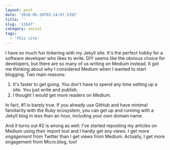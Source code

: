 ```yaml
---
layout: post
date: '2018-05-20T03:14:07.539Z'
title: ''
slug: '11647'
category: social
tags:
  - 'This site'
---
```

I have so much fun tinkering with my Jekyll site. It&#39;s the perfect hobby for a software developer who likes to write. DIY seems like the obvious choice for developers, but there are so many of us writing on Medium instead. It got me thinking about why I considered Medium when I wanted to start blogging. Two main reasons:

1. It&#39;s faster to get going. You don&#39;t have to spend any time setting up a site. You just write and publish.
2. I thought I would get more readers on Medium.

In fact, #1 is barely true. If you already use GitHub and have minimal familiarity with the Ruby ecosystem, you can get up and running with a Jekyll blog in less than an hour, including your own domain name.

And it turns out #2 is wrong as well. I&#39;ve started reposting my articles on Medium using their import tool and I hardly get any views. I get more *engagement* from Twitter than I get views from Medium. Actually, I get more engagement from Micro.blog, too!
